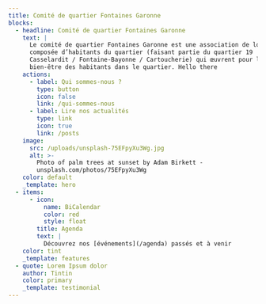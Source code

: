 ```yaml
---
title: Comité de quartier Fontaines Garonne
blocks:
  - headline: Comité de quartier Fontaines Garonne
    text: |
      Le comité de quartier Fontaines Garonne est une association de loi 1901
      composée d’habitants du quartier (faisant partie du quartier 19
      Casselardit / Fontaine-Bayonne / Cartoucherie) qui œuvrent pour le
      bien-être des habitants dans le quartier. Hello there
    actions:
      - label: Qui sommes-nous ?
        type: button
        icon: false
        link: /qui-sommes-nous
      - label: Lire nos actualités
        type: link
        icon: true
        link: /posts
    image:
      src: /uploads/unsplash-75EFpyXu3Wg.jpg
      alt: >-
        Photo of palm trees at sunset by Adam Birkett -
        unsplash.com/photos/75EFpyXu3Wg
    color: default
    _template: hero
  - items:
      - icon:
          name: BiCalendar
          color: red
          style: float
        title: Agenda
        text: |
          Découvrez nos [événements](/agenda) passés et à venir
    color: tint
    _template: features
  - quote: Lorem Ipsum dolor
    author: Tintin
    color: primary
    _template: testimonial
---
```


